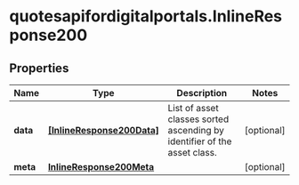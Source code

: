 # quotesapifordigitalportals.InlineResponse200

## Properties

Name | Type | Description | Notes
------------ | ------------- | ------------- | -------------
**data** | [**[InlineResponse200Data]**](InlineResponse200Data.md) | List of asset classes sorted ascending by identifier of the asset class. | [optional] 
**meta** | [**InlineResponse200Meta**](InlineResponse200Meta.md) |  | [optional] 



